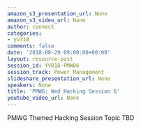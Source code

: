 ```yaml
---
amazon_s3_presentation_url: None
amazon_s3_video_url: None
author: connect
categories:
- yvr18
comments: false
date: '2018-08-29 09:00:00+00:00'
layout: resource-post
session_id: YVR18-PMW06
session_track: Power Management
slideshare_presentation_url: None
speakers: None
title: 'PMWG: Wed Hacking Session 6'
youtube_video_url: None
---
```


PMWG Themed Hacking Session Topic TBD